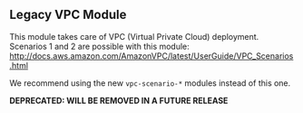 ## Legacy VPC Module

This module takes care of VPC (Virtual Private Cloud) deployment. Scenarios 1 and 2 are possible with
this module:
http://docs.aws.amazon.com/AmazonVPC/latest/UserGuide/VPC_Scenarios.html

We recommend using the new `vpc-scenario-*` modules instead of this one.

**DEPRECATED: WILL BE REMOVED IN A FUTURE RELEASE**
